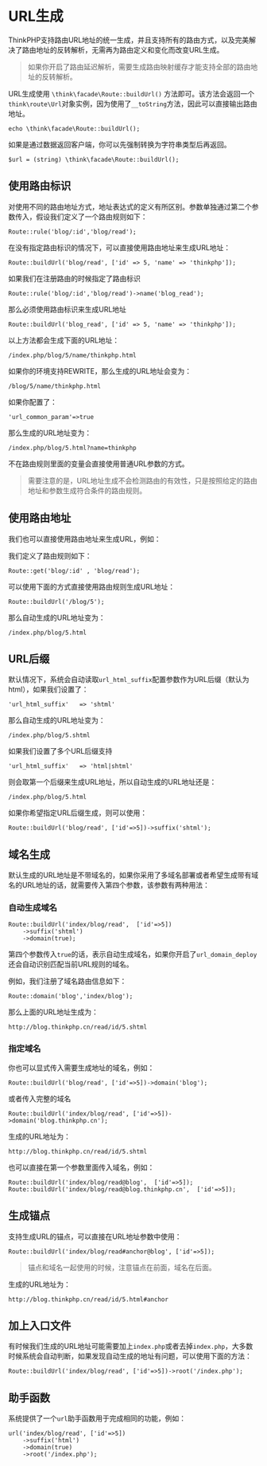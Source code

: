 # URL生成

ThinkPHP支持路由URL地址的统一生成，并且支持所有的路由方式，以及完美解决了路由地址的反转解析，无需再为路由定义和变化而改变URL生成。

> 如果你开启了路由延迟解析，需要生成路由映射缓存才能支持全部的路由地址的反转解析。

URL生成使用 `\think\facade\Route::buildUrl()` 方法即可。该方法会返回一个`think\route\Url`对象实例，因为使用了`__toString`方法，因此可以直接输出路由地址。

```
echo \think\facade\Route::buildUrl();
```

如果是通过数据返回客户端，你可以先强制转换为字符串类型后再返回。

```
$url = (string) \think\facade\Route::buildUrl();
```

## 使用路由标识

对使用不同的路由地址方式，地址表达式的定义有所区别。参数单独通过第二个参数传入，假设我们定义了一个路由规则如下：

```
Route::rule('blog/:id','blog/read');
```

在没有指定路由标识的情况下，可以直接使用路由地址来生成URL地址：

```
Route::buildUrl('blog/read', ['id' => 5, 'name' => 'thinkphp']);
```

如果我们在注册路由的时候指定了路由标识

```
Route::rule('blog/:id','blog/read')->name('blog_read');
```

那么必须使用路由标识来生成URL地址

```
Route::buildUrl('blog_read', ['id' => 5, 'name' => 'thinkphp']);
```

以上方法都会生成下面的URL地址：

```
/index.php/blog/5/name/thinkphp.html
```

如果你的环境支持REWRITE，那么生成的URL地址会变为：

```
/blog/5/name/thinkphp.html
```

如果你配置了：

```
'url_common_param'=>true
```

那么生成的URL地址变为：

```
/index.php/blog/5.html?name=thinkphp
```

不在路由规则里面的变量会直接使用普通URL参数的方式。

> 需要注意的是，URL地址生成不会检测路由的有效性，只是按照给定的路由地址和参数生成符合条件的路由规则。

## 使用路由地址

我们也可以直接使用路由地址来生成URL，例如：

我们定义了路由规则如下：

```
Route::get('blog/:id' , 'blog/read');
```

可以使用下面的方式直接使用路由规则生成URL地址：

```
Route::buildUrl('/blog/5');
```

那么自动生成的URL地址变为：

```
/index.php/blog/5.html
```

## URL后缀

默认情况下，系统会自动读取`url_html_suffix`配置参数作为URL后缀（默认为html），如果我们设置了：

```
'url_html_suffix'   => 'shtml'
```

那么自动生成的URL地址变为：

```
/index.php/blog/5.shtml
```

如果我们设置了多个URL后缀支持

```
'url_html_suffix'   => 'html|shtml'
```

则会取第一个后缀来生成URL地址，所以自动生成的URL地址还是：

```
/index.php/blog/5.html
```

如果你希望指定URL后缀生成，则可以使用：

```
Route::buildUrl('blog/read', ['id'=>5])->suffix('shtml');
```

## 域名生成

默认生成的URL地址是不带域名的，如果你采用了多域名部署或者希望生成带有域名的URL地址的话，就需要传入第四个参数，该参数有两种用法：

### 自动生成域名

```
Route::buildUrl('index/blog/read',  ['id'=>5])
    ->suffix('shtml')
    ->domain(true);
```

第四个参数传入`true`的话，表示自动生成域名，如果你开启了`url_domain_deploy`还会自动识别匹配当前URL规则的域名。

例如，我们注册了域名路由信息如下：

```
Route::domain('blog','index/blog');
```

那么上面的URL地址生成为：

```
http://blog.thinkphp.cn/read/id/5.shtml
```

### 指定域名

你也可以显式传入需要生成地址的域名，例如：

```
Route::buildUrl('blog/read', ['id'=>5])->domain('blog');
```

或者传入完整的域名

```
Route::buildUrl('index/blog/read', ['id'=>5])->domain('blog.thinkphp.cn');
```

生成的URL地址为：

```
http://blog.thinkphp.cn/read/id/5.shtml
```

也可以直接在第一个参数里面传入域名，例如：

```
Route::buildUrl('index/blog/read@blog',  ['id'=>5]);
Route::buildUrl('index/blog/read@blog.thinkphp.cn',  ['id'=>5]);
```

## 生成锚点

支持生成URL的锚点，可以直接在URL地址参数中使用：

```
Route::buildUrl('index/blog/read#anchor@blog', ['id'=>5]);
```

> 锚点和域名一起使用的时候，注意锚点在前面，域名在后面。

生成的URL地址为：

```
http://blog.thinkphp.cn/read/id/5.html#anchor
```

## 加上入口文件

有时候我们生成的URL地址可能需要加上`index.php`或者去掉`index.php`，大多数时候系统会自动判断，如果发现自动生成的地址有问题，可以使用下面的方法：

```
Route::buildUrl('index/blog/read', ['id'=>5])->root('/index.php');
```

## 助手函数

系统提供了一个`url`助手函数用于完成相同的功能，例如：

```
url('index/blog/read', ['id'=>5])
    ->suffix('html')
    ->domain(true)
    ->root('/index.php');
```